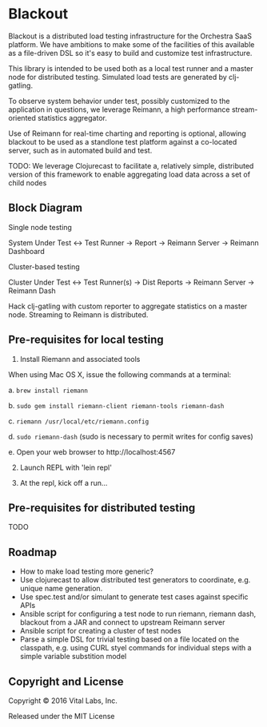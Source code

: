 # Blackout

Blackout is a distributed load testing infrastructure for the
Orchestra SaaS platform.  We have ambitions to make some of the
facilities of this available as a file-driven DSL so it's easy to
build and customize test infrastructure.

This library is intended to be used both as a local test runner and a
master node for distributed testing.  Simulated load tests are
generated by clj-gatling.

To observe system behavior under test, possibly customized to the
application in questions, we leverage Reimann, a high performance
stream-oriented statistics aggregator.

Use of Reimann for real-time charting and reporting is optional,
allowing blackout to be used as a standlone test platform against a
co-located server, such as in automated build and test.

TODO: We leverage Clojurecast to facilitate a, relatively simple,
distributed version of this framework to enable aggregating load data
across a set of child nodes

## Block Diagram

Single node testing

System Under Test <-> Test Runner -> Report -> Reimann Server -> Reimann Dashboard

Cluster-based testing

Cluster Under Test <-> Test Runner(s) -> Dist Reports -> Reimann Server -> Reimann Dash

Hack clj-gatling with custom reporter to aggregate statistics on a
master node.  Streaming to Reimann is distributed.

## Pre-requisites for local testing

1. Install Riemann and associated tools

When using Mac OS X, issue the following commands at a terminal: 

a. `brew install riemann`

b. `sudo gem install riemann-client riemann-tools riemann-dash`

c. `riemann /usr/local/etc/riemann.config` 

d. `sudo riemann-dash` (sudo is necessary to permit writes for config saves)

e. Open your web browser to http://localhost:4567

2. Launch REPL with 'lein repl'

3. At the repl, kick off a run...


## Pre-requisites for distributed testing

TODO

## Roadmap

- How to make load testing more generic?
- Use clojurecast to allow distributed test generators to coordinate, e.g. unique name generation.
- Use spec.test and/or simulant to generate test cases against specific APIs
- Ansible script for configuring a test node to run riemann, riemann
dash, blackout from a JAR and connect to upstream Reimann server
- Ansible script for creating a cluster of test nodes
- Parse a simple DSL for trivial testing based on a file located on
  the classpath, e.g. using CURL styel commands for individual steps
  with a simple variable substition model

## Copyright and License

Copyright © 2016 Vital Labs, Inc.

Released under the MIT License

